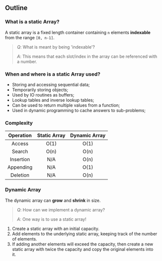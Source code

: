 ## Outline

### What is a static Array?

A static array is a fixed length container containing `n` elements **indexable** from the range `[0, n-1]`.

> _Q_: What is meant by being 'indexable'?
> 
> _A_: This means that each slot/index in the array can be referenced with a number.

### When and where is a static Array used?

* Storing and accessing sequential data;
* Temporarily storing objects;
* Used by IO routines as buffers;
* Lookup tables and inverse lookup tables;
* Can be used to return multiple values from a function;
* Used in dynamic programming to cache answers to sub-problems;

### Complexity

| Operation | Static Array | Dynamic Array |
|:---------:|:------------:|:-------------:|
| Access    | O(1)         | O(1)          |
| Search    | O(n)         | O(n)          |
| Insertion | N/A          | O(n)          |
| Appending | N/A          | O(1)          |
| Deletion  | N/A          | O(n)          |

### Dynamic Array

The dynamic array can **grow** and **shrink** in size.

> _Q_: How can we implement a dynamic array?
> 
> _A_: One way is to use a static array!

1. Create a static array with an initial capacity.
2. Add elements to the underlying static array, keeping track of the number of elements.
3. If adding another elements will exceed the capacity, then create a new static array with twice the capacity and copy the original elements into it.

